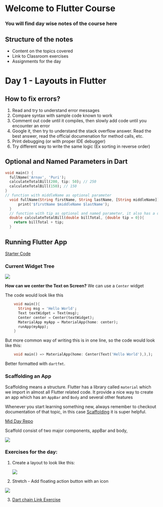 # Welcome to Flutter Course
### You will find day wise notes of the course here

## Structure of the notes
- Content on the topics covered
- Link to Classroom exercises
- Assignments for the day

# Day 1 - Layouts in Flutter


## How to fix errors?

 1. Read and try to understand error messages
 2. Compare syntax with sample code known to work
 3. Comment out code until it compiles, then slowly add code until you encounter an error
 4. Google it, then try to understand the stack overflow answer. Read the best answer, read the official documenation for method calls, etc.
 5. Print debugging (or with proper IDE debugger)
 6. Try different way to write the same logic (Ex sorting in reverse order)

## Optional and Named Parameters in Dart
```dart
void main() {
  fullName('Arnav', 'Puri');
  calculateTotalBill(200, tip: 50); // 250
  calculateTotalBill(150); // 150
}
// function with middleName as optional parameter
  void fullName(String firstName, String lastName, [String middleName]) {
      print('$firstName $middleName $lastName');
  }
  // function with tip as optional and named parameter, it also has a default value of 0
  double calculateTotalBill(double billTotal, {double tip = 0}){
    return billTotal + tip;
  }
```

## Running Flutter App

[Starter Code](https://github.com/McLarenCollege/day1_scaffolding)

### Current Widget Tree
![](screenshots/day1_widget_tree_1.png)

**How can we center the Text on Screen?**
We can use a `Center` widget

The code would look like this
```dart
    void main(){
      String msg = 'Hello World';
      Text textWidget = Text(msg);
      Center center = Center(textWidget);
      MaterialApp myApp = MaterialApp(home: center);  
      runApp(myApp);
    }
```
But more common way of writing this is in one line, so the code would look like this:
```dart
    void main() => MaterialApp(home: Center(Text('Hello World'),),);
```

Better formatted with `dartfmt`.

### Scaffolding an App
Scaffolding means a structure. Flutter has a library called `material` which we import in almost all Flutter related code. It provide a nice way to create an app which has an `AppBar` and `Body` and several other features

Whenever you start learning something new, always remember to checkout documentation of that topic, in this case [Scaffolding](https://api.flutter.dev/flutter/material/Scaffold-class.html)  it is super helpful.

[Mid Day Repo](https://github.com/McLarenCollege/day1_mid_start)

Scaffold consist of two major components, appBar and body,

![](screenshots/scaffold_diagram.png)


### Exercises for the day:
 1. Create a layout to look like this:
 
      ![](screenshots/day_1_assignment.png)
      
 2. Stretch - Add floating action button with an icon
 
 ![](screenshots/day_1_stretch_assignment.png)
 
 3. [Dart chain Link Exercise](https://github.com/McLarenCollege/dart_chain_link) 